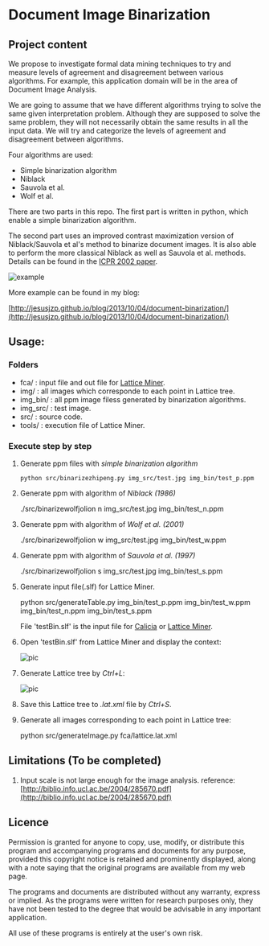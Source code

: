 # Document Image Binarization

## Project content

We propose to investigate formal data mining techniques to try and measure levels of agreement and disagreement between various algorithms. For example, this application domain will be in the area of Document Image Analysis.

We are going to assume that we have different algorithms trying to solve the same given interpretation problem. Although they are supposed to solve the same problem, they will not necessarily obtain the same results in all the input data. We will try and categorize the levels of agreement and disagreement between algorithms.

Four algorithms are used:

- Simple binarization algorithm
- Niblack
- Sauvola et al.
- Wolf et al.

There are two parts in this repo. The first part is written in python, which enable a simple binarization algorithm.

The second part uses an improved contrast maximization version of Niblack/Sauvola et al's method to binarize document images. It is also able to perform the more classical Niblack as well as Sauvola et al. methods. Details can be found in the [ICPR 2002 paper](http://liris.cnrs.fr/christian.wolf/publications/index.html#icpr2002v).

![example](http://liris.cnrs.fr/christian.wolf/software/binarize/ss_binarize_annotated.png)

More example can be found in my blog: 

[http://jesusjzp.github.io/blog/2013/10/04/document-binarization/](http://jesusjzp.github.io/blog/2013/10/04/document-binarization/)

## Usage:

### Folders

- fca/     : input file and out file for [Lattice Miner](http://sourceforge.net/projects/lattice-miner/).
- img/     : all images which corresponde to each point in Lattice tree.
- img_bin/ : all ppm image filess generated by binarization algorithms.
- img_src/ : test image.
- src/     : source code.
- tools/   : execution file of Lattice Miner.

### Execute step by step

1.  Generate ppm files with *simple binarization algorithm*

		python src/binarizezhipeng.py img_src/test.jpg img_bin/test_p.ppm

2.  Generate ppm with algorithm of *Niblack (1986)*

	./src/binarizewolfjolion n img_src/test.jpg img_bin/test_n.ppm

3.  Generate ppm with algorithm of *Wolf et al. (2001)*

	./src/binarizewolfjolion w img_src/test.jpg img_bin/test_w.ppm

4.  Generate ppm with algorithm of *Sauvola et al. (1997)*

	./src/binarizewolfjolion s img_src/test.jpg img_bin/test_s.ppm

5.  Generate input file(.slf) for Lattice Miner.

	python src/generateTable.py img_bin/test_p.ppm img_bin/test_w.ppm img_bin/test_n.ppm img_bin/test_s.ppm

	File 'testBin.slf' is the input file for [Calicia](http://www.iro.umontreal.ca/~galicia/) or [Lattice Miner](http://sourceforge.net/projects/lattice-miner/).

6.  Open 'testBin.slf' from Lattice Miner and display the context:

	![pic](http://media-cache-ec0.pinimg.com/originals/4a/9c/99/4a9c997588dea2e85e0bd8544dba3499.jpg)

7.  Generate Lattice tree by *Ctrl+L*:

	![pic](http://media-cache-ec0.pinimg.com/originals/b6/99/e1/b699e1a9fb823bc80187a7a5682b3902.jpg)

8.  Save this Lattice tree to *.lat.xml* file by *Ctrl+S*.

9.  Generate all images corresponding to each point in Lattice tree:

	python src/generateImage.py fca/lattice.lat.xml

## Limitations (To be completed)

1.  Input scale is not large enough for the image analysis.
    reference: [http://biblio.info.ucl.ac.be/2004/285670.pdf](http://biblio.info.ucl.ac.be/2004/285670.pdf)

## Licence

Permission is granted for anyone to copy, use, modify, or distribute this program and accompanying programs and documents for any purpose, provided this copyright notice is retained and prominently displayed, along with a note saying that the original programs are available from my web page.

The programs and documents are distributed without any warranty, express or implied. As the programs were written for research purposes only, they have not been tested to the degree that would be advisable in any important application.

All use of these programs is entirely at the user's own risk.